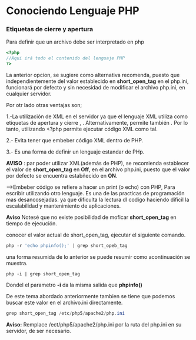# Conociendo Lenguaje PHP

### Etiquetas de cierre y apertura

Para definir que un archivo debe ser interpretado en php

```php
<?php
//Aqui irá todo el contenido del lenguaje PHP
?>
```

La anterior opcion, se sugiere como alternativa recomenda, puesto que independientemente del valor establecido en **short_open_tag** en el php.ini, funcionará por defecto y sin necesidad de modificar el archivo php.ini, en cualquier servidor.

Por otr lado otras ventajas son;

1.-La utilización de XML en el servidor ya que el lenguaje XML utiliza como etiquetas de apertura y cierre , <? y ?>. Alternativamente, permite también <?xml y ?>. Por lo tanto, utilizando <?php permite ejecutar código XML como tal.

2.- Evita tener que embeber código XML dentro de PHP.

3.- Es una forma de definir un lenguaje estandar de PHp.

**AVISO** : par poder utilizar XML(además de PHP), se recomienda establecer el valor de **short_open_tag** en **Off**, en el archivo php.ini, puesto que el valor por defecto se encuentra estabñecido en **ON**.

-->Embeber código se refiere a hacer un print (o echo) con PHP, Para escribir utilizando otro lenguaje. Es una de las practicas de programación mas desancosejadas. ya que dificulta la lectura dl codigo haciendo dificil la escalabilidad y mantenimiento de aplicaciones.

**Aviso** Notesé que no existe posibilidad de moficar **short_open_tag** en tiempo de ejecución.

conocer el valor actual de short_open_tag, ejecutar el siguiente comando.

```php
php -r 'echo phpinfo();' | grep short_opeb_tag
```

una forma resumida de lo anterior se puede resumir como acontinuación se muestra.

```
php -i | grep short_open_tag
```

Dondel el parametro **-i** da la misma salida que **phpinfo()**

De este tema abordado anteriormente tambien se tiene que podemos buscar este valor en el archivo.ini directamente.

```powershell
grep short_open_tag /etc/php5/apache2/php.ini
```

**Aviso:** Remplace /ect/php5/apache2/php.ini por la ruta del php.ini en su servidor, de ser necesario.


